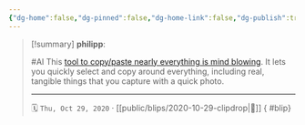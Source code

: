 ```yaml
---
{"dg-home":false,"dg-pinned":false,"dg-home-link":false,"dg-publish":true,"tags":["dgblip"],"created-date":"2020-10-29T00:00:00","disabled rules":["yaml-title","yaml-title-alias","file-name-heading"],"title":"philipp @ 2020-10-29","dg-permalink":"2020/10/29/clipdrop/","updated-date":"2025-04-30T22:27:37","dg-path":"blips/2020-10-29-clipdrop.md","permalink":"/2020/10/29/clipdrop/","dgPassFrontmatter":true}
---
```


> [!summary] **philipp**:
>
> #AI
> This [tool to copy/paste nearly everything is mind
> blowing](https://twitter.com/cyrildiagne/status/1319262984523448323). It lets you quickly select and copy around everything, including real, tangible things that you capture with a quick photo.
> - - -
>
> 🗓️ `Thu, Oct 29, 2020` · [[public/blips/2020-10-29-clipdrop\|🔗]]
{ #blip}

